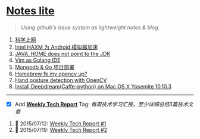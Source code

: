 # [Notes lite](https://github.com/rainyear/lolita/issues)

> _Using github's issue system as lightweight notes &amp; blog._


1. [科学上网](https://github.com/rainyear/lolita/issues/1)
2. [Intel HAXM 为 Android 模拟器加速](https://github.com/rainyear/lolita/issues/2)
3. [JAVA_HOME does not point to the JDK](https://github.com/rainyear/lolita/issues/3)
5. [Vim as Golang IDE](https://github.com/rainyear/lolita/issues/5)
6. [Mongodb & Go 项目部署](https://github.com/rainyear/lolita/issues/6)
7. [Homebrew fk my opencv up?](https://github.com/rainyear/lolita/issues/7)
8. [Hand posture detection with OpenCV](https://github.com/rainyear/lolita/issues/8)
9. [Install Deepdream(Caffe-python) on Mac OS X Yosemite 10.10.3](https://github.com/rainyear/lolita/issues/10)


---

- [X] Add **[Weekly Tech Report](https://github.com/rainyear/lolita/labels/WTR)** Tag: _每周技术学习汇报，至少详细总结3篇技术文章_

1. :date: 2015/07/12: [Weekly Tech Report #1](https://github.com/rainyear/lolita/issues/9)
2. :date: 2015/07/19: [Weekly Tech Report #2](https://github.com/rainyear/lolita/issues/11)
